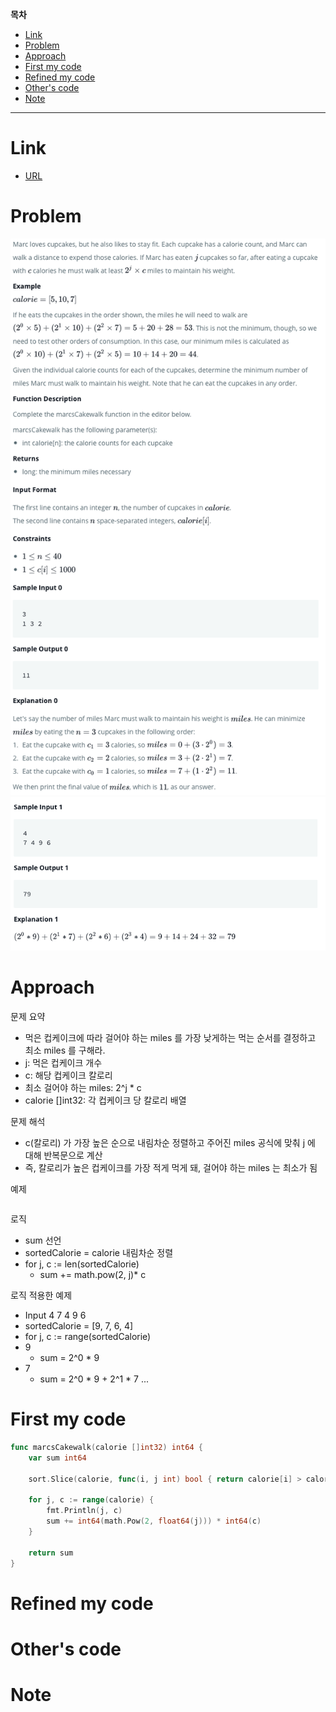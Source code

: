 **목차**

- [Link](#link)
- [Problem](#problem)
- [Approach](#approach)
- [First my code](#first-my-code)
- [Refined my code](#refined-my-code)
- [Other's code](#others-code)
- [Note](#note)

---

# Link

- [URL](https://www.hackerrank.com/challenges/marcs-cakewalk/problem?isFullScreen=true)

# Problem

![](/.uploads/2021-08-06-11-28-16.png)
![](/.uploads/2021-08-06-11-28-23.png)

# Approach

문제 요약

- 먹은 컵케이크에 따라 걸어야 하는 miles 를 가장 낮게하는 먹는 순서를 결정하고 최소 miles 를 구해라.
- j: 먹은 컵케이크 개수
- c: 해당 컵케이크 칼로리
- 최소 걸어야 하는 miles: 2^j * c
- calorie []int32: 각 컵케이크 당 칼로리 배열

문제 해석

- c(칼로리) 가 가장 높은 순으로 내림차순 정렬하고 주어진 miles 공식에 맞춰 j 에 대해 반복문으로 계산
- 즉, 칼로리가 높은 컵케이크를 가장 적게 먹게 돼, 걸어야 하는 miles 는 최소가 됨

예제

``` txt

```

로직

- sum 선언
- sortedCalorie = calorie 내림차순 정렬
- for j, c := len(sortedCalorie)
  - sum += math.pow(2, j)* c

로직 적용한 예제

- Input
4
7 4 9 6
- sortedCalorie = [9, 7, 6, 4]
- for j, c := range(sortedCalorie)
- 9
  - sum = 2^0 * 9
- 7
  - sum = 2^0 * 9 + 2^1 * 7
...

# First my code

``` go
func marcsCakewalk(calorie []int32) int64 {
    var sum int64
    
    sort.Slice(calorie, func(i, j int) bool { return calorie[i] > calorie[j] })
    
    for j, c := range(calorie) {
        fmt.Println(j, c)
        sum += int64(math.Pow(2, float64(j))) * int64(c)
    }
    
    return sum
}
```

# Refined my code

# Other's code

# Note